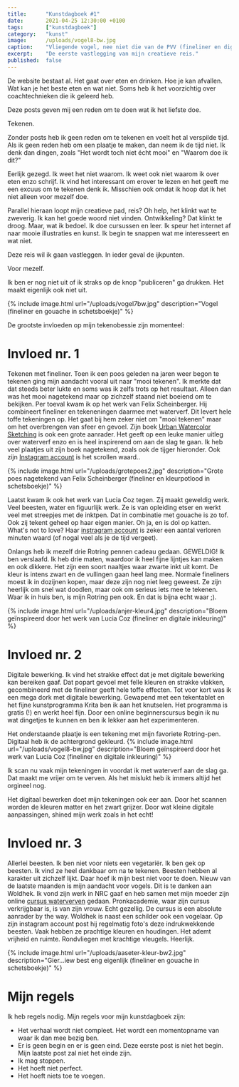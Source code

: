 ```yaml
---
title:      "Kunstdagboek #1"
date:       2021-04-25 12:30:00 +0100
tags:       ["kunstdagboek"]
category:   "kunst"
image:      /uploads/vogel8-bw.jpg
caption:    "Vliegende vogel, nee niet die van de PVV (fineliner en digitale bewerking)"
excerpt:    "De eerste vastlegging van mijn creatieve reis."
published:  false
---
```


De website bestaat al. Het gaat over eten en drinken. Hoe je kan afvallen. Wat kan je het beste eten en wat niet.
Soms heb ik het voorzichtig over coachtechnieken die ik geleerd heb.

Deze posts geven mij een reden om te doen wat ik het liefste doe.

Tekenen.

Zonder posts heb ik geen reden om te tekenen en voelt het al verspilde tijd.
Als ik geen reden heb om een plaatje te maken, dan neem ik de tijd niet. Ik denk dan dingen, zoals "Het wordt toch niet écht mooi" en "Waarom doe ik dit?"

Eerlijk gezegd. Ik weet het niet waarom.
Ik weet ook niet waarom ik over eten enzo schrijf.
Ik vind het interessant  om erover te lezen en het geeft me een excuus om te tekenen denk ik. Misschien ook omdat ik hoop dat ik het niet alleen voor mezelf doe.

Parallel hieraan loopt mijn creatieve pad, reis? Oh help, het klinkt wat te zweverig. Ik kan het goede woord niet vinden. Ontwikkeling? Dat klinkt te droog. Maar, wat ik bedoel. Ik doe cursussen en leer. Ik speur het internet af naar mooie illustraties en kunst. Ik begin te snappen wat me interesseert en wat niet.

Deze reis wil ik gaan vastleggen. In ieder geval de ijkpunten.

Voor mezelf.

Ik ben er nog niet uit of ik straks op de knop "publiceren" ga drukken.
Het maakt eigenlijk ook niet uit.

{% include image.html url="/uploads/vogel7bw.jpg" description="Vogel (fineliner en gouache in schetsboekje)" %}

De grootste invloeden op mijn tekenobessie zijn momenteel:

# Invloed nr. 1

Tekenen met fineliner. Toen ik een poos geleden na jaren weer begon te tekenen ging mijn aandacht vooral uit naar "mooi tekenen". Ik merkte dat dat steeds beter lukte en soms was ik zelfs trots op het resultaat. Alleen dan was het mooi nagetekend maar op zichzelf staand niet boeiend om te bekijken. Per toeval kwam ik op het werk van Felix Scheinberger. Hij combineert fineliner en tekeneningen daarmee met waterverf. Dit levert hele toffe tekeningen op.
Het gaat bij hem zeker niet om "mooi tekenen" maar om het overbrengen van sfeer en gevoel. Zijn boek [Urban Watercolor Sketching](https://libris.nl/vos-vanderleer/boek/?authortitle=felix-scheinberger/urban-watercolor-sketching--9780770435219#) is ook een grote aanrader. Het geeft op een leuke manier uitleg over waterverf enzo en is heel inspirerend om aan de slag te gaan. Ik heb veel plaatjes uit zijn boek nagetekend, zoals ook de tijger hieronder. Ook zijn [Instagram account](https://www.instagram.com/felixscheinberger/) is het scrollen waard..   

{% include image.html url="/uploads/grotepoes2.jpg" description="Grote poes nagetekend van Felix Scheinberger (fineliner en kleurpotlood in schetsboekje)" %}

Laatst kwam ik ook het werk van Lucia Coz tegen. Zij maakt geweldig werk. Veel beesten, water en figuurlijk werk. Ze is van opleiding etser en werkt veel met streepjes met de inktpen. Dat in combinatie met gouache is zo tof. Ook zij tekent geheel op haar eigen manier. Oh ja, en is dol op katten. What's not to love? Haar [instragram account](https://www.instagram.com/cozlucia/) is zeker een aantal verloren minuten waard (of nogal veel als je de tijd vergeet).   

Onlangs heb ik mezelf drie Rotring pennen cadeau gedaan. GEWELDIG! Ik ben verslaafd. Ik heb drie maten, waardoor ik heel fijne lijntjes kan maken en ook dikkere. Het zijn een soort naaltjes waar zwarte inkt uit komt. De kleur is intens zwart en de vullingen gaan heel lang mee. Normale fineliners moest ik in dozijnen kopen, maar deze zijn nog niet leeg geweest. Ze zijn heerlijk om snel wat doodlen, maar ook om serieus iets mee te tekenen. Waar ik in huis ben, is mijn Rotring pen ook. En dat is bijna echt waar ;).

{% include image.html url="/uploads/anjer-kleur4.jpg" description="Bloem geïnspireerd door het werk van Lucia Coz (fineliner en digitale inkleuring)" %}

# Invloed nr. 2

Digitale bewerking. Ik vind het strakke effect dat je met digitale bewerking kan bereiken gaaf. Dat popart gevoel met felle kleuren en strakke vlakken, gecombineerd met de fineliner geeft hele toffe effecten. Tot voor kort was ik een mega dork met digitale bewerking. Gewapend met een tekentablet en het fijne kunstprogramma Krita ben ik aan het knutselen. Het programma is gratis (!) en werkt heel fijn. Door een online beginnerscursus begin ik nu wat dingetjes te kunnen en ben ik lekker aan het experimenteren.

Het onderstaande plaatje is een tekening met mijn favoriete Rotring-pen. Digitaal heb ik de achtergrond gekleurd.
{% include image.html url="/uploads/vogel8-bw.jpg" description="Bloem geïnspireerd door het werk van Lucia Coz (fineliner en digitale inkleuring)" %}

Ik scan nu vaak mijn tekeningen in voordat ik met waterverf aan de slag ga. Dat maakt me vrijer om te verven. Als het mislukt heb ik immers altijd het orgineel nog.

Het digitaal bewerken doet mijn tekeningen ook eer aan. Door het scannen worden de kleuren matter en het zwart grijzer. Door wat kleine digitale aanpassingen, shined mijn werk zoals in het echt!

# Invloed nr. 3

Allerlei beesten. Ik ben niet voor niets een vegetariër. Ik ben gek op beesten. Ik vind ze heel dankbaar om na te tekenen. Beesten hebben al karakter uit zichzelf lijkt. Daar hoef ik mijn best niet voor te doen. Nieuw van de laatste maanden is mijn aandacht voor vogels. Dit is te danken aan Woldhek. Ik vond zijn werk in NRC gaaf en heb samen met mijn moeder zijn online [cursus waterverven](https://www.pronkacademie.nl/online-workshop-waterverven-siegfried-woldhek/) gedaan. Pronkacademie, waar zijn cursus verkrijgbaar is, is van zijn vrouw. Echt gezellig. De cursus is een absolute aanrader by the way.  Woldhek is naast een schilder ook een vogelaar. Op zijn instagram account post hij regelmatig foto's deze indrukwekkende beesten. Vaak hebben ze prachtige kleuren en houdingen. Het ademt vrijheid en ruimte. Rondvliegen met krachtige vleugels. Heerlijk.

{% include image.html url="/uploads/aaseter-kleur-bw2.jpg" description="Gier...iew best eng eigenlijk (fineliner en gouache in schetsboekje)" %}

# Mijn regels

Ik heb regels nodig. Mijn regels voor mijn kunstdagboek zijn:
* Het verhaal wordt niet compleet. Het wordt een momentopname van waar ik dan mee bezig ben.
* Er is geen begin en er is geen eind. Deze eerste post is niet het begin. Mijn laatste post zal niet het einde zijn.
* Ik mag stoppen.
* Het hoeft niet perfect.
* Het hoeft niets toe te voegen.
